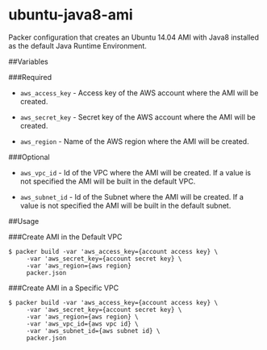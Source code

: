 ubuntu-java8-ami
===

Packer configuration that creates an Ubuntu 14.04 AMI with Java8 installed as the default Java Runtime Environment.

##Variables

###Required

* `aws_access_key` - Access key of the AWS account where the AMI will be created.

* `aws_secret_key` - Secret key of the AWS account where the AMI will be created.

* `aws_region` - Name of the AWS region where the AMI will be created.

###Optional

* `aws_vpc_id` - Id of the VPC where the AMI will be created.  If a value is not specified the AMI will be built in the default VPC.

* `aws_subnet_id` - Id of the Subnet where the AMI will be created.  If a value is not specified the AMI will be built in the default subnet.

##Usage

###Create AMI in the Default VPC

```
$ packer build -var 'aws_access_key={account access key} \
     -var 'aws_secret_key={account secret key} \
     -var 'aws_region={aws region}
     packer.json
``` 

###Create AMI in a Specific VPC

```
$ packer build -var 'aws_access_key={account access key} \
     -var 'aws_secret_key={account secret key} \
     -var 'aws_region={aws region} \
     -var 'aws_vpc_id={aws vpc id} \
     -var 'aws_subnet_id={aws subnet id} \
     packer.json
``` 
